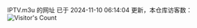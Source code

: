 IPTV.m3u 的网址 已于 2024-11-10 06:14:04 更新，本仓库访客数：![Visitor's Count](https://profile-counter.glitch.me/hero1898_tv/count.svg)
